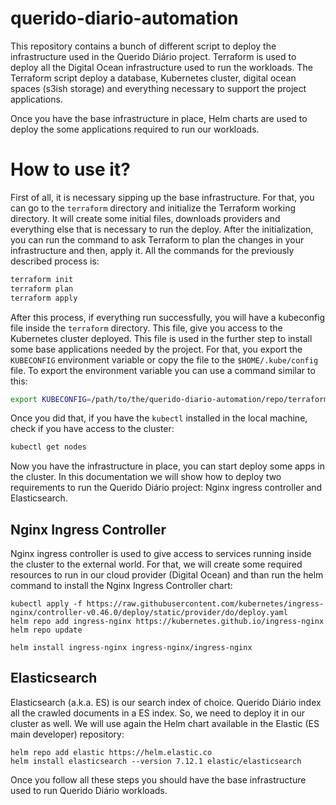querido-diario-automation
=========================

This repository contains a bunch of different script to deploy the infrastructure
used in the Querido Diário project. Terraform is used to deploy all the Digital 
Ocean infrastructure used to run the workloads. The Terraform script deploy a
database, Kubernetes cluster, digital ocean spaces (s3ish storage) and everything
necessary to support the project applications.

Once you have the base infrastructure in place, Helm charts are used to deploy 
the some applications required to run our workloads.


# How to use it?

First of all, it is necessary sipping up the base infrastructure. For that, you 
can go to the `terraform` directory and initialize the Terraform working directory.
It will create some initial files, downloads providers and everything else that 
is necessary to run the deploy. After the initialization, you can run the command
to ask Terraform to plan the changes in your infrastructure and then, apply it. 
All the commands for the previously described process is:

```bash
terraform init
terraform plan
terraform apply
```

After this process, if everything run successfully, you will have a kubeconfig
file inside the `terraform` directory. This file, give you access to the Kubernetes
cluster deployed. This file is used in the further step to install some base 
applications needed by the project. For that, you export the `KUBECONFIG` environment
variable or copy the file to the `$HOME/.kube/config` file. To export the environment
variable you can use a command similar to this:

```bash
export KUBECONFIG=/path/to/the/querido-diario-automation/repo/terraform/kubeconfig
```

Once you did that, if you have the `kubectl` installed in the local machine, check
if you have access to the cluster:

```bash
kubectl get nodes
```

Now you have the infrastructure in place, you can start deploy some apps in the
cluster. In this documentation we will show how to deploy two requirements to run
the Querido Diário project: Nginx ingress controller and Elasticsearch.

## Nginx Ingress Controller

Nginx ingress controller is used to give access to services running inside the cluster
to the external world. For that, we will create some required resources to run 
in our cloud provider (Digital Ocean) and than run the helm command to install 
the Nginx Ingress Controller chart:

```
kubectl apply -f https://raw.githubusercontent.com/kubernetes/ingress-nginx/controller-v0.46.0/deploy/static/provider/do/deploy.yaml
helm repo add ingress-nginx https://kubernetes.github.io/ingress-nginx
helm repo update

helm install ingress-nginx ingress-nginx/ingress-nginx
```

## Elasticsearch

Elasticsearch (a.k.a. ES) is our search index of choice. Querido Diário index all the crawled
documents in a ES index. So, we need to deploy it in our cluster as well. We will use
again the Helm chart available in the Elastic (ES main developer) repository:

```
helm repo add elastic https://helm.elastic.co
helm install elasticsearch --version 7.12.1 elastic/elasticsearch
```

Once you follow all these steps you should have the base infrastructure used to 
run Querido Diário workloads. 

